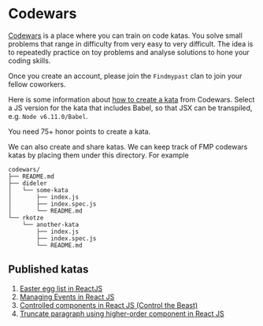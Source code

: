 # Codewars

[Codewars](https://www.codewars.com/) is a place where you can train on code
katas. You solve small problems that range in difficulty from very easy to very
difficult. The idea is to repeatedly practice on toy problems and analyse
solutions to hone your coding skills.

Once you create an account, please join the `Findmypast` clan to join your
fellow coworkers.

Here is some information about [how to create a kata](https://github.com/Codewars/codewars.com/wiki/Tutorial%3A-Create-Your-First-Kata) from Codewars.
Select a JS version for the kata that includes Babel, so that JSX can be transpiled, e.g. `Node v6.11.0/Babel`.

You need 75+ honor points to create a kata.

We can also create and share katas. We can keep track of FMP codewars katas by
placing them under this directory. For example

```
codewars/
├── README.md
├── dideler
│   └── some-kata
│       ├── index.js
│       ├── index.spec.js
│       └── README.md
└── rkotze
    └── another-kata
        ├── index.js
        ├── index.spec.js
        └── README.md
```

## Published katas

1. [Easter egg list in ReactJS](https://www.codewars.com/kata/easter-egg-list-in-reactjs)
1. [Managing Events in React JS](https://www.codewars.com/kata/managing-events-in-react-js)
1. [Controlled components in React JS (Control the Beast)](https://www.codewars.com/kata/control-the-beast)
1. [Truncate paragraph using higher-order component in React JS](https://www.codewars.com/kata/truncate-paragraph-using-higher-order-component-in-react-js)
